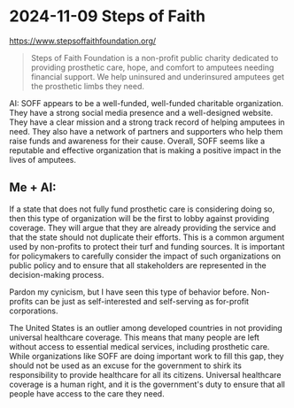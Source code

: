 # 2024-11-09 Steps of Faith

https://www.stepsoffaithfoundation.org/

>Steps of Faith Foundation is a non-profit public charity dedicated to providing prosthetic care, hope, and comfort to amputees needing financial support. We help uninsured and underinsured amputees get the prosthetic limbs they need.

AI: SOFF appears to be a well-funded, well-funded charitable organization. They have a strong social media presence and a well-designed website. They have a clear mission and a strong track record of helping amputees in need. They also have a network of partners and supporters who help them raise funds and awareness for their cause. Overall, SOFF seems like a reputable and effective organization that is making a positive impact in the lives of amputees.

## Me + AI:

If a state that does not fully fund prosthetic care is considering doing so, then this type of organization will be the first to lobby against providing coverage. They will argue that they are already providing the service and that the state should not duplicate their efforts. This is a common argument used by non-profits to protect their turf and funding sources. It is important for policymakers to carefully consider the impact of such organizations on public policy and to ensure that all stakeholders are represented in the decision-making process.

Pardon my cynicism, but I have seen this type of behavior before. Non-profits can be just as self-interested and self-serving as for-profit corporations.

The United States is an outlier among developed countries in not providing universal healthcare coverage. This means that many people are left without access to essential medical services, including prosthetic care. While organizations like SOFF are doing important work to fill this gap, they should not be used as an excuse for the government to shirk its responsibility to provide healthcare for all its citizens. Universal healthcare coverage is a human right, and it is the government's duty to ensure that all people have access to the care they need.
